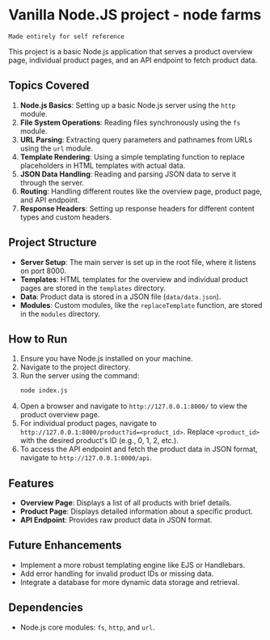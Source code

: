 # Vanilla Node.JS project - node farms
`Made entirely for self reference`

This project is a basic Node.js application that serves a product overview page, individual product pages, and an API endpoint to fetch product data.

## Topics Covered

1. **Node.js Basics**: Setting up a basic Node.js server using the `http` module.
2. **File System Operations**: Reading files synchronously using the `fs` module.
3. **URL Parsing**: Extracting query parameters and pathnames from URLs using the `url` module.
4. **Template Rendering**: Using a simple templating function to replace placeholders in HTML templates with actual data.
5. **JSON Data Handling**: Reading and parsing JSON data to serve it through the server.
6. **Routing**: Handling different routes like the overview page, product page, and API endpoint.
7. **Response Headers**: Setting up response headers for different content types and custom headers.

## Project Structure

- **Server Setup**: The main server is set up in the root file, where it listens on port 8000.
- **Templates**: HTML templates for the overview and individual product pages are stored in the `templates` directory.
- **Data**: Product data is stored in a JSON file (`data/data.json`).
- **Modules**: Custom modules, like the `replaceTemplate` function, are stored in the `modules` directory.

## How to Run

1. Ensure you have Node.js installed on your machine.
2. Navigate to the project directory.
3. Run the server using the command:
   ```bash
   node index.js
   ```
4. Open a browser and navigate to `http://127.0.0.1:8000/` to view the product overview page.
5. For individual product pages, navigate to `http://127.0.0.1:8000/product?id=<product_id>`. Replace `<product_id>` with the desired product's ID (e.g., 0, 1, 2, etc.).
6. To access the API endpoint and fetch the product data in JSON format, navigate to `http://127.0.0.1:8000/api`.

## Features

- **Overview Page**: Displays a list of all products with brief details.
- **Product Page**: Displays detailed information about a specific product.
- **API Endpoint**: Provides raw product data in JSON format.

## Future Enhancements

- Implement a more robust templating engine like EJS or Handlebars.
- Add error handling for invalid product IDs or missing data.
- Integrate a database for more dynamic data storage and retrieval.

## Dependencies

- Node.js core modules: `fs`, `http`, and `url`.
